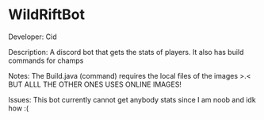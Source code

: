 # WildRiftBot
Developer: Cid

Description:
A discord bot that gets the stats of players. It also has build commands for champs

Notes: 
The Build.java (command) requires the local files of the images >.< BUT ALLL THE OTHER ONES USES ONLINE IMAGES!

Issues:
This bot currently cannot get anybody stats since I am noob and idk how :(


